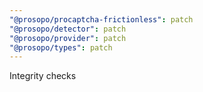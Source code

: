 ```yaml
---
"@prosopo/procaptcha-frictionless": patch
"@prosopo/detector": patch
"@prosopo/provider": patch
"@prosopo/types": patch
---
```


Integrity checks
  